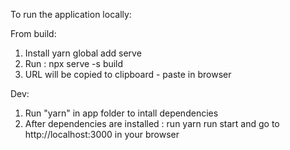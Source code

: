 To run the application locally: 

From build: 
1. Install yarn global add serve
2. Run : npx serve -s build
3. URL will be copied to clipboard - paste in browser

Dev:
1. Run "yarn" in app folder to intall dependencies
2. After dependencies are installed : run yarn run start and go to http://localhost:3000 in your browser